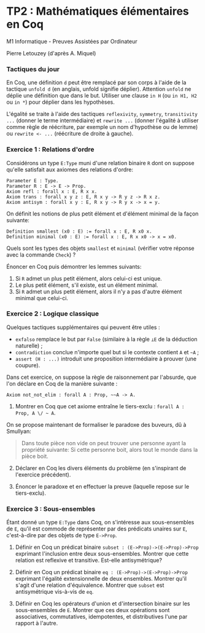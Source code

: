 TP2 : Mathématiques élémentaires en Coq
=======================================

M1 Informatique - Preuves Assistées par Ordinateur

Pierre Letouzey (d'après A. Miquel)

### Tactiques du jour ###

En Coq, une définition `d` peut être remplacé par son corps à l'aide
de la tactique `unfold d` (en anglais, unfold signifie déplier).
Attention `unfold` ne déplie une définition que dans le but. Utiliser
une clause `in H` (ou `in H1, H2` ou `in *`) pour déplier dans les
hypothèses.

L'égalité se traite à l'aide des tactiques `reflexivity`, `symmetry`,
`transitivity ...` (donner le terme intermédiaire) et `rewrite ...`
(donner l'égalité à utiliser comme règle de réécriture, par exemple un
nom d'hypothèse ou de lemme) ou `rewrite <- ...` (réécriture de droite
à gauche). 

### Exercice 1 : Relations d'ordre ###

Considérons un type `E:Type` muni d'une relation binaire `R`
dont on suppose qu'elle satisfait aux axiomes des relations d'ordre:

```coq
Parameter E : Type.
Parameter R : E -> E -> Prop.
Axiom refl : forall x : E, R x x.
Axiom trans : forall x y z : E, R x y -> R y z -> R x z.
Axiom antisym : forall x y : E, R x y -> R y x -> x = y.
```

On définit les notions de plus petit élément et d'élément minimal de la façon suivante:

```coq
Definition smallest (x0 : E) := forall x : E, R x0 x.
Definition minimal (x0 : E) := forall x : E, R x x0 -> x = x0.
```

Quels sont les types des objets `smallest` et `minimal` (vérifier
votre réponse avec la commande `Check`) ?

Énoncer en Coq puis démontrer les lemmes suivants:

  1. Si `R` admet un plus petit élément, alors celui-ci est unique.
  2. Le plus petit élément, s'il existe, est un élément minimal.
  3. Si `R` admet un plus petit élément, alors il n'y a pas d'autre élément minimal que celui-ci.

### Exercice 2 : Logique classique ###

Quelques tactiques supplémentaires qui peuvent être utiles :
- `exfalso` remplace le but par `False` (similaire à la règle `⊥E` de la déduction naturelle) ;
- `contradiction` conclue n'importe quel but si le contexte contient `A` et `~A` ;
- `assert (H : ...)` introduit une proposition intermédiaire à prouver (une coupure).

Dans cet exercice, on suppose la règle de raisonnement par
l'absurde, que l'on déclare en Coq de la manière suivante :

```coq
Axiom not_not_elim : forall A : Prop, ~~A -> A.
```

  1. Montrer en Coq que cet axiome entraîne le tiers-exclu : `forall A : Prop, A \/ ~ A`.

On se propose maintenant de formaliser le paradoxe des buveurs, dû à Smullyan:

> Dans toute pièce non vide on peut trouver une personne ayant la
> propriété suivante: Si cette personne boit, alors tout le monde
> dans la pièce boit.

  2. Déclarer en Coq les divers éléments du problème (en s'inspirant de l'exercice précédent).
  
  3. Énoncer le paradoxe et en effectuer la preuve (laquelle repose sur le tiers-exclu).

### Exercice 3 : Sous-ensembles ###

Étant donné un type `E:Type` dans Coq, on s'intéresse aux
sous-ensembles de `E`, qu'il est commode de représenter par des
prédicats unaires sur `E`, c'est-à-dire par des objets de type
`E->Prop`.
  
  1. Définir en Coq un prédicat binaire `subset : (E->Prop)->(E->Prop)->Prop`
     exprimant l'inclusion entre deux sous-ensembles. Montrer que cette
     relation est reflexive et transitive. Est-elle antisymétrique?

  2. Définir en Coq un prédicat binaire `eq : (E->Prop)->(E->Prop)->Prop`
     exprimant l'égalité extensionnelle de deux ensembles.  Montrer
     qu'il s'agit d'une relation d'équivalence.
     Montrer que `subset` est antisymétrique vis-à-vis de `eq`.

  3. Définir en Coq les opérateurs d'union et d'intersection
     binaire sur les sous-ensembles de `E`.  Montrer que ces deux
     opérations sont associatives, commutatives, idempotentes, et
     distributives l'une par rapport à l'autre.
